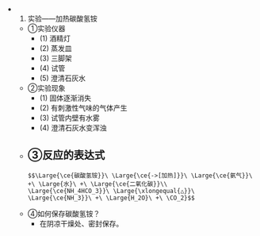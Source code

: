 -
  1. 实验——加热碳酸氢铵
	- ①实验仪器
		- (1) 酒精灯
		- (2) 蒸发皿
		- (3) 三脚架
		- (4) 试管
		- (5) 澄清石灰水
	- ②实验现象
		- (1) 固体逐渐消失
		- (2) 有刺激性气味的气体产生
		- (3) 试管内壁有水雾
		- (4) 澄清石灰水变浑浊
	- ③反应的表达式
		-
		  $$\Large{\ce{碳酸氢铵}}\ \Large{\ce{->[加热]}}\ \Large{\ce{氨气}}\ +\ \Large{水}\ +\ \Large{\ce{二氧化碳}}\\
		  \Large{\ce{NH_4HCO_3}}\ \Large{\xlongequal{△}}\ \Large{\ce{NH_3}}\ +\ \Large{H_2O}\ +\ \CO_2}$$
	- ④如何保存碳酸氢铵？
		- 在阴凉干燥处、密封保存。